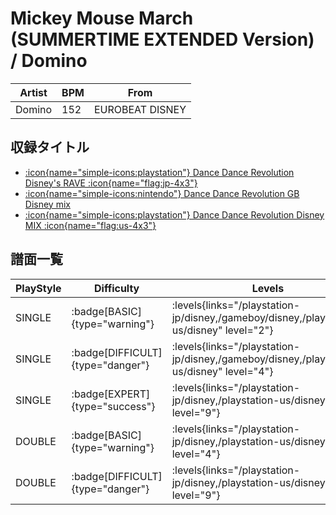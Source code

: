 # Mickey Mouse March (SUMMERTIME EXTENDED Version) / Domino

|Artist|BPM|From|
|------|---|----|
|Domino|152|EUROBEAT DISNEY|

## 収録タイトル

- [:icon{name="simple-icons:playstation"} Dance Dance Revolution Disney's RAVE :icon{name="flag:jp-4x3"}](/playstation-jp/disney)
- [:icon{name="simple-icons:nintendo"} Dance Dance Revolution GB Disney mix](/gameboy/disney)
- [:icon{name="simple-icons:playstation"} Dance Dance Revolution Disney MIX :icon{name="flag:us-4x3"}](/playstation-us/disney)

## 譜面一覧

|PlayStyle|Difficulty|Levels|Notes|Movie|
|---------|----------|------|-----|-----|
|SINGLE| :badge[BASIC]{type="warning"}| :levels{links="/playstation-jp/disney,/gameboy/disney,/playstation-us/disney" level="2"}|126/0||
|SINGLE| :badge[DIFFICULT]{type="danger"}| :levels{links="/playstation-jp/disney,/gameboy/disney,/playstation-us/disney" level="4"}|231/0||
|SINGLE| :badge[EXPERT]{type="success"}| :levels{links="/playstation-jp/disney,/playstation-us/disney" level="9"}|337/0||
|DOUBLE| :badge[BASIC]{type="warning"}| :levels{links="/playstation-jp/disney,/playstation-us/disney" level="4"}|186/0||
|DOUBLE| :badge[DIFFICULT]{type="danger"}| :levels{links="/playstation-jp/disney,/playstation-us/disney" level="9"}|316/0||
